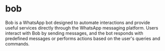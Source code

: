 # bob
Bob is a WhatsApp bot designed to automate interactions and provide useful services directly through the WhatsApp messaging platform. Users interact with Bob by sending messages, and the bot responds with predefined messages or performs actions based on the user's queries and commands.
